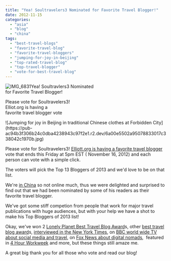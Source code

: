 ```yaml
---
title: "Yea! Soultravelers3 Nominated for Favorite Travel Blogger!"
date: 2012-11-15
categories: 
  - "asia"
  - "blog"
  - "china"
tags: 
  - "best-travel-blogs"
  - "favorite-travel-blog"
  - "favorite-travel-bloggers"
  - "jumping-for-joy-in-beijing"
  - "top-rated-travel-blog"
  - "top-travel-blogger"
  - "vote-for-best-travel-blog"
---
```


![IMG_6831](https://pub-ac94b3f306b24c0dba4238943c97f2e1.r2.dev/6a00e5502a95078833017d3daec76a970c.jpg)Yea! Soultravlers3 Nominated  
for Favorite Travel Blogger!  
  
Please vote for Soultravelers3!  
Elliot.org is having a  
favorite travel blogger vote

<!--more--> ![Jumping for joy in Beijing in traditional Chinese clothes at Forbidden City](https://pub-ac94b3f306b24c0dba4238943c97f2e1.r2.dev/6a00e5502a95078833017c338042c1970b.jpg)  
  
Please vote for Soultravelers3! [Elliott.org is having a favorite travel blogger](http://www.elliott.org/blog/please-vote-for-your-favorite-travel-blogger/ "elliott.org favorite travel blogger vote") vote that ends this Friday at 5pm EST ( November 16, 2012) and each person can vote with a simple click.  
  
The voters will pick the Top 13 Bloggers of 2013 and we'd love to be on that list.  
  
We're [in China](http://soultravelers3new.local/2012/11/china-travel-in-the-autumn.html "travel to China") so not online much, thus we were delighted and surprised to find out that we had been nominated by some of his readers as their favorite travel blogger.  
  
We've got some stiff competion from people that work for major travel publications with huge audiences, but with your help we have a shot to make his Top Bloggers of 2013 list!  
  
Okay, we've won 2 [Lonely Planet Best Travel Blog Award](http://soultravelers3new.local/2009/04/soultravelers3-won-2-lonely-planet-travel-awards-thank-you.html "lonely planet award for best travel blog soultravelers3")s, other [best travel blog award](http://soultravelers3new.local/2008/12/omg-best-travel.html "best travel blog award")s, [interviewed in the New York Times](http://soultravelers3new.local/2010/02/new-york-times-qa-with-soultravelers3-on-frugal-traveler-nomadic-family-traveler-jeanne-dee.html "soultravelers3 new york times interview"), on [BBC world wide TV about social media and travel](http://soultravelers3new.local/2010/12/bbc-interviews-soultravelers3-on-social-media-and-travel.html "BBC interviews soultravelers3 on social media and travel"), on [Fox News about digital nomads](http://soultravelers3new.local/2011/11/soultravelers3-digital-nomad-family-on-fox-tv-.html "soultravelers3 on fox news about digital nomad travel"),  featured in [4 Hour Workweek](http://soultravelers3new.local/2010/03/the-4hour-workweek-review-by-world-traveling-family-rich-global-digital-lifestyle-design.html "4 hour workweek review by travel family") and more, but these things still amaze me.  
  
A great big thank you for all those who vote and read our blog!
